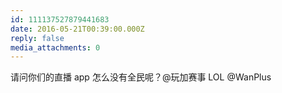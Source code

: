 ```yaml
---
id: 111137527879441683
date: 2016-05-21T00:39:00.000Z
reply: false
media_attachments: 0
---
```


请问你们的直播 app 怎么没有全民呢？@玩加赛事 LOL @WanPlus ​​​​

